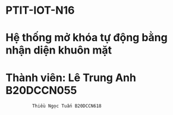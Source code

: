 # PTIT-IOT-N16
# Hệ thống mở khóa tự động bằng nhận diện khuôn mặt
# Thành viên: Lê Trung Anh B20DCCN055
              Thiều Ngọc Tuấn B20DCCN618
